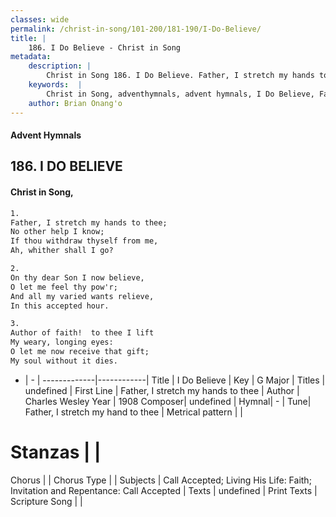 ```yaml
---
classes: wide
permalink: /christ-in-song/101-200/181-190/I-Do-Believe/
title: |
    186. I Do Believe - Christ in Song
metadata:
    description: |
        Christ in Song 186. I Do Believe. Father, I stretch my hands to thee; No other help I know; If thou withdraw thyself from me, Ah, whither shall I go?
    keywords:  |
        Christ in Song, adventhymnals, advent hymnals, I Do Believe, Father, I stretch my hands to thee. 
    author: Brian Onang'o
---
```


#### Advent Hymnals
## 186. I DO BELIEVE
####  Christ in Song,

```txt
1.
Father, I stretch my hands to thee;
No other help I know;
If thou withdraw thyself from me,
Ah, whither shall I go?

2.
On thy dear Son I now believe,
O let me feel thy pow'r;
And all my varied wants relieve,
In this accepted hour.

3.
Author of faith!  to thee I lift
My weary, longing eyes:
O let me now receive that gift;
My soul without it dies.

```

- |   -  |
-------------|------------|
Title | I Do Believe |
Key | G Major |
Titles | undefined |
First Line | Father, I stretch my hands to thee |
Author | Charles Wesley
Year | 1908
Composer| undefined |
Hymnal|  - |
Tune| Father, I stretch my hand to thee |
Metrical pattern | |
# Stanzas |  |
Chorus |  |
Chorus Type |  |
Subjects | Call Accepted; Living His Life: Faith; Invitation and Repentance: Call Accepted |
Texts | undefined |
Print Texts | 
Scripture Song |  |
    
